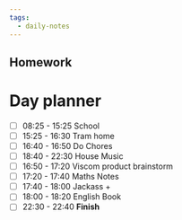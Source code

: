 ```yaml
---
tags:
  - daily-notes
---
```

## Homework 


# Day planner

- [ ] 08:25 - 15:25 School
- [ ] 15:25 - 16:30 Tram home
- [ ] 16:40 - 16:50 Do Chores
- [ ] 18:40 - 22:30 House Music
- [ ] 16:50 - 17:20 Viscom product brainstorm
- [ ] 17:20 - 17:40 Maths Notes
- [ ] 17:40 - 18:00 Jackass +
- [ ] 18:00 - 18:20 English Book
- [ ] 22:30 - 22:40 **Finish**
